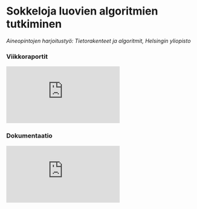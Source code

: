# Sokkeloja luovien algoritmien tutkiminen
_Aineopintojen harjoitustyö: Tietorakenteet ja algoritmit, Helsingin yliopisto_


### Viikkoraportit

![Viikko 1](https://github.com/KatjaKvintus/maze_generation/blob/main/dokumentaatio/Viikkoraportti_1.md)


### Dokumentaatio

![Määrittelydokumentti](https://github.com/KatjaKvintus/maze_generation/blob/main/dokumentaatio/M%C3%A4%C3%A4rittelydokumentti.md)
